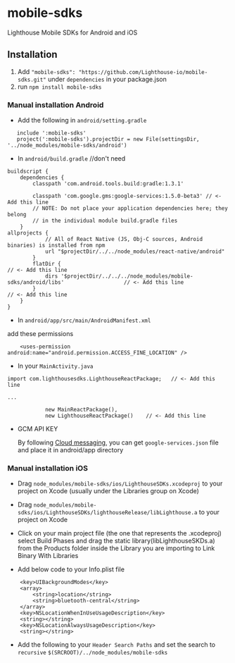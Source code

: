 # mobile-sdks
Lighthouse Mobile SDKs for Android and iOS

## Installation

1. Add `"mobile-sdks": "https://github.com/Lighthouse-io/mobile-sdks.git"` under `dependencies` in your package.json
2. run `npm install mobile-sdks`

### Manual installation Android

* Add the following in `android/setting.gradle`

```
   include ':mobile-sdks'
   project(':mobile-sdks').projectDir = new File(settingsDir, '../node_modules/mobile-sdks/android')
   ```
* In `android/build.gradle` //don't need

```
buildscript {
    dependencies {
        classpath 'com.android.tools.build:gradle:1.3.1'

        classpath 'com.google.gms:google-services:1.5.0-beta3' // <- Add this line
        // NOTE: Do not place your application dependencies here; they belong
        // in the individual module build.gradle files
    }
allprojects {
            // All of React Native (JS, Obj-C sources, Android binaries) is installed from npm
            url "$projectDir/../../node_modules/react-native/android"
        }
        flatDir {                                                                               // <- Add this line
            dirs '$projectDir/../../../node_modules/mobile-sdks/android/libs'                   // <- Add this line
        }                                                                                       // <- Add this line
    }
}
```

* In `android/app/src/main/AndroidManifest.xml`

add these permissions
```
    <uses-permission android:name="android.permission.ACCESS_FINE_LOCATION" />
```

* In your `MainActivity.java`
```
import com.lighthousesdks.LighthouseReactPackage;   // <- Add this line

...

            new MainReactPackage(),
            new LighthouseReactPackage()    // <- Add this line
```

* GCM API KEY

   By following [Cloud messaging](https://developers.google.com/cloud-messaging/android/client), you can get `google-services.json` file and place it in android/app directory
   
### Manual installation iOS

* Drag `node_modules/mobile-sdks/ios/LighthouseSDKs.xcodeproj` to your project on Xcode (usually under the Libraries group on Xcode)

* Drag `node_modules/mobile-sdks/ios/LighthouseSDKs/lighthouseRelease/libLighthouse.a` to your project on Xcode

* Click on your main project file (the one that represents the .xcodeproj) select Build Phases and drag the static library(libLighthouseSKDs.a) from the Products folder inside the Library you are importing to Link Binary With Libraries

* Add below code to your Info.plist file

```
	<key>UIBackgroundModes</key>
	<array>
		<string>location</string>
		<string>bluetooth-central</string>
	</array>
	<key>NSLocationWhenInUseUsageDescription</key>
	<string></string>
	<key>NSLocationAlwaysUsageDescription</key>
	<string></string>
```

* Add the following to your `Header Search Paths` and set the search to `recursive`
    `$(SRCROOT)/../node_modules/mobile-sdks`
